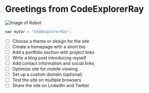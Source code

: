 # Greetings from CodeExplorerRay #
![Image of Robot](https://png.pngtree.com/png-clipart/20241003/original/pngtree-cute-cartoon-robot-clipart-illustration-png-image_16175538.png)

``` javascript
var myVar = "CodeExplorerRay";
```
- [ ] Choose a theme or design for the site  
- [ ] Create a homepage with a short bio  
- [ ] Add a portfolio section with project links  
- [ ] Write a blog post introducing myself  
- [ ] Add contact information and social links  
- [ ] Optimize site for mobile viewing  
- [ ] Set up a custom domain (optional)  
- [ ] Test the site on multiple browsers  
- [ ] Share the site on LinkedIn and Twitter  
